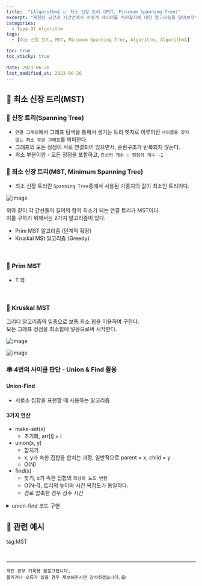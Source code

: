 ```yaml
---
title:  "[Algorithm] 📈 최소 신장 트리 (MST, Minimum Spanning Tree)"
excerpt: "제한된 공간과 시간안에서 어떻게 데이터를 처리할지에 대한 알고리즘을 알아보자"
categories:
  - Type Of Algorithm
tags:
  - [최소 신장 트리, MST, Minimum Spanning Tree, Algorithm, Algorithm1]

toc: true
toc_sticky: true
 
date: 2023-06-26
last_modified_at: 2023-06-26
---
```


## 📖 최소 신장 트리(MST)

### 🍄 신장 트리(Spanning Tree)  

 - `연결 그래프`에서 그래프 탐색을 통해서 생기는 트리 엣지로 이루어진 `사이클을 갖지 않는 최소 부분 그래프`를 의미한다.
 - 그래프의 모든 정점이 서로 연결되어 있으면서, 순환구조가 반복되지 않는다.
 - 최소 부분이란 - 모든 정점을 포함하고, `간선의 개수 : 정점의 개수 -1`  

### 🍄 최소 신장 트리(MST, Minimum Spanning Tree)

- 최소 신장 트리란 `Spanning Tree`중에서 사용된 가중치의 값이 최소인 트리이다.
 
![image](https://github.com/yyechan0602/yyechan0602.github.io/assets/37824506/90704864-fffc-468e-b63b-f3131f99c88c)

위와 같이 각 간선들의 길이의 합의 최소가 되는 연결 트리가 MST이다.  
이를 구하기 위해서는 2가지 알고리즘이 있다.  
 - Prim MST 알고리즘 (단계적 확장)
 - Kruskal MSt 알고리즘 (Greedy)

<br>

### 🍄 Prim MST
 - T 와 

<br>

### 🍄 Kruskal MST

그리디 알고리즘의 일종으로 보통 최소 힙을 이용하여 구한다.  
모든 그래프 정점을 최소힙에 넣음으로써 시작한다.

![image](https://github.com/yyechan0602/yyechan0602.github.io/assets/37824506/efb5a825-d7c1-4b4d-93d7-8d50002a22d5)

![image](https://github.com/yyechan0602/yyechan0602.github.io/assets/37824506/d3e17b61-0975-4f31-b267-c509e4340f9b)

### 🕸 4번의 사이클 판단 - Union & Find 활용

#### Union-Find
 - 서로소 집합을 표현할 때 사용하는 알고리즘  

#### 3가지 연산 
 - make-set(x)
   - 초기화, arr[i] = i
 - union(x, y)
   - 합치기
   - x, y가 속한 집합을 합치는 과정, 일반적으로 parent = x, child = y
   - O(N)
 - find(x)
   - 찾기, x가 속한 집합의 `최상위 노드 반환`
   - O(N-1), 트리의 높이와 시간 복잡도가 동일하다.
   - 경로 압축한 경우 상수 시간  


<details>
<summary> union-find 코드 구현 </summary>
<div markdown="1">

```java
#### make(){
  for(int i=0; i < N; i++){
    root[i] = i;
  }
}
```

#### union(x, y)
```java
void union(int from, int to){
  int fromRoot = find(from);
  int toRoot = find(to);

  if(fromRoot == toRoot) return false;
  else root[toRoot] = fromRoot;
  return true;
}
```

#### find(x)
```java
int find(int x){
  if(root[x] == x) {
    return x;
  } else{
    return find(root[x]); // 재귀를 이용하는 방식
    return root[x] = find(root[x]);
  }
}
```

</div>
</details>

## 🔗 관련 예시


tag:MST


<br>


***
    개인 공부 기록용 블로그입니다.
    틀리거나 오류가 있을 경우 제보해주시면 감사하겠습니다.😁